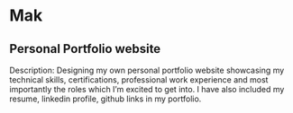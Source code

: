 # Mak

## Personal Portfolio website

Description: 
Designing my own personal portfolio website showcasing my technical skills, certifications, professional work experience and most importantly the roles which I’m excited to get into. I have also included my resume, linkedin profile, github links in my portfolio.
